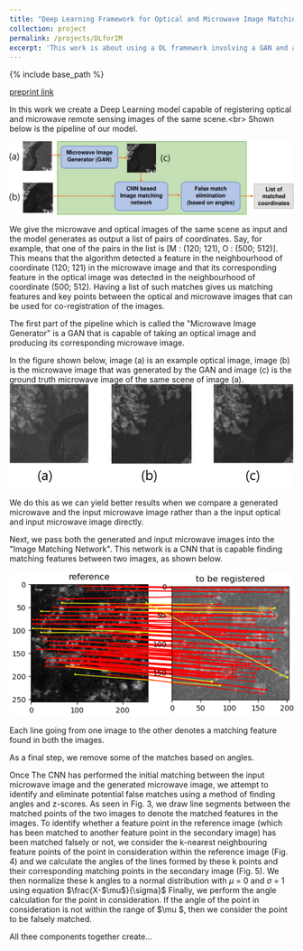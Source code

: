 ```yaml
---
title: "Deep Learning Framework for Optical and Microwave Image Matching"
collection: project
permalink: /projects/DLforIM
excerpt: 'This work is about using a DL framework involving a GAN and a CNN to register cross-spectral remote sensing images.'
---
```


{% include base_path %}

[preprint link](https://www.researchgate.net/publication/351437390_Deep_Learning_Framework_for_Optical_and_Microwave_Image_Matching)

In this work we create a Deep Learning model capable of registering optical and microwave remote sensing images of the same scene.<br\>
Shown below is the pipeline of our model.

![image info](../images/pipeline.png)

We give the microwave and optical images of the same scene as input and the model generates as output a list of pairs of coordinates. Say, for example, that one of the pairs in the list is \[M : (120; 121), O : (500; 512)\]. This means that the algorithm detected a feature in the neighbourhood of coordinate (120; 121) in the microwave image and that its corresponding feature in the optical image was detected in the neighbourhood of coordinate (500; 512). Having a list of such matches gives us matching features and key points between the optical and microwave images that can be used for co-registration of the images.

The first part of the pipeline which is called the "Microwave Image Generator" is a GAN that is capable of taking an optical image and producing its corresponding microwave image.

In the figure shown below, image (a) is an example optical image, image (b) is the microwave image that was generated by the GAN and image (c) is the ground truth microwave image of the same scene of image (a). 
![image info](../images/ganexp.png)

We do this as we can yield better results when we compare a generated microwave and the input microwave image rather than a the input optical and input microwave image directly.

Next, we pass both the generated and input microwave images into the "Image Matching Network". This network is a CNN that is capable finding matching features between two images, as shown below.

![image info](../images/3.png)

Each line going from one image to the other denotes a matching feature found in both the images.

As a final step, we remove some of the matches based on angles.

Once The CNN has performed the initial matching between the input microwave image and the generated microwave image, we attempt to identify and eliminate potential false
matches using a method of finding angles and z-scores.
As seen in Fig. 3, we draw line segments between the
matched points of the two images to denote the matched
features in the images. To identify whether a feature point
in the reference image (which has been matched to another
feature point in the secondary image) has been matched
falsely or not, we consider the k-nearest neighbouring feature
points of the point in consideration within the reference image
(Fig. 4) and we calculate the angles of the lines formed by
these k points and their corresponding matching points in the
secondary image (Fig. 5). We then normalize these k angles
to a normal distribution with $\mu$ = 0 and $\sigma$ = 1 using equation
$\frac{X-$\mu$}{\sigma}$
Finally, we perform the angle calculation for the point in
consideration. If the angle of the point in consideration is not
within the range of $\mu $, then we consider the point to
be falsely matched.

All thee components together create...
